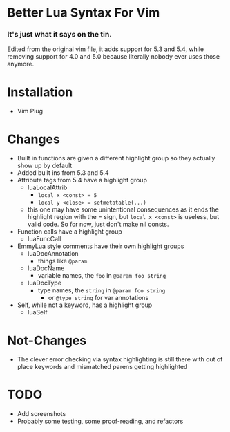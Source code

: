 # Better Lua Syntax For Vim 
### It's just what it says on the tin.

Edited from the original vim file, it adds support for 5.3 and 5.4, while
removing support for 4.0 and 5.0 because literally nobody ever uses those
anymore.

# Installation
- Vim Plug


# Changes
- Built in functions are given a different highlight group so they actually show
  up by default
- Added built ins from 5.3 and 5.4
- Attribute tags from 5.4 have a highlight group
	- luaLocalAttrib
		- `local x <const> = 5`
		- `local y <close> = setmetatable(...)`
	- this one may have some unintentional consequences as it ends the
	  highlight region with the = sign, but `local x <const>` is useless,
	  but valid code. So for now, just don't make nil consts.
- Function calls have a highlight group
	- luaFuncCall
- EmmyLua style comments have their own highlight groups
	- luaDocAnnotation
		- things like `@param`
	- luaDocName
		- variable names, the `foo` in `@param foo string`
	- luaDocType
		- type names, the `string` in `@param foo string`
			- or `@type string` for var annotations
- Self, while not a keyword, has a highlight group
	- luaSelf

# Not-Changes
- The clever error checking via syntax highlighting is still there with out of
  place keywords and mismatched parens getting highlighted

# TODO
- Add screenshots
- Probably some testing, some proof-reading, and refactors
